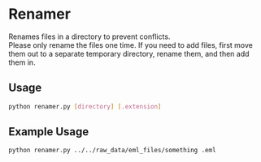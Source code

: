 # Renamer

Renames files in a directory to prevent conflicts.  
Please only rename the files one time. If you need to add files, first move them out to a separate temporary directory, rename them, and then add them in.

## Usage
```sh
python renamer.py [directory] [.extension]
```

## Example Usage
```sh
python renamer.py ../../raw_data/eml_files/something .eml
```